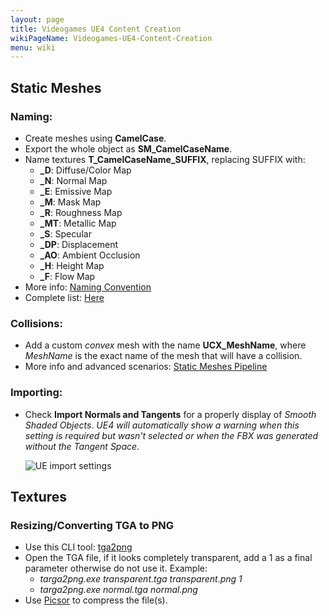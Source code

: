 ```yaml
---
layout: page
title: Videogames UE4 Content Creation
wikiPageName: Videogames-UE4-Content-Creation
menu: wiki
---
```


## Static Meshes

### Naming:
* Create meshes using **CamelCase**.
* Export the whole object as **SM_CamelCaseName**.
* Name textures **T_CamelCaseName_SUFFIX**, replacing SUFFIX with:
  * **_D**: Diffuse/Color Map
  * **_N**: Normal Map
  * **_E**: Emissive Map
  * **_M**: Mask Map
  * **_R**: Roughness Map
  * **_MT**: Metallic Map
  * **_S**: Specular
  * **_DP**: Displacement
  * **_AO**: Ambient Occlusion
  * **_H**: Height Map
  * **_F**: Flow Map
* More info: [Naming Convention](https://www.tomlooman.com/ue4-naming-convention/)
* Complete list: [Here](https://wiki.unrealengine.com/Assets_Naming_Convention?fbclid=IwAR2o7Bh0Vx8BxfFr_zmd0Ul6SE2T6sNZcdYHRUCWF09OB-5UD8piMhdk3l4)

### Collisions:
* Add a custom *convex* mesh with the name **UCX_MeshName**, where *MeshName* is the exact name of the mesh that will have a collision.
* More info and advanced scenarios: [Static Meshes Pipeline](https://docs.unrealengine.com/en-us/Engine/Content/FBX/StaticMeshes)

### Importing:
* Check **Import Normals and Tangents** for a properly display of *Smooth Shaded Objects*. *UE4 will automatically show a warning when this setting is required but wasn't selected or when the FBX was generated without the Tangent Space*.

  ![UE import settings](https://equilaterus.github.io/wikilaterus/assets/img/ue4/ue4-import-fbx-blender.png)

## Textures

### Resizing/Converting TGA to PNG

* Use this CLI tool: [tga2png](https://github.com/shusaura85/tga2png)
* Open the TGA file, if it looks completely transparent, add a 1 as a final parameter otherwise do not use it. Example:
  * *targa2png.exe transparent.tga transparent.png 1*
  * *targa2png.exe normal.tga normal.png*
* Use [Picsor](https://github.com/equilaterus/Picsor) to compress the file(s).


